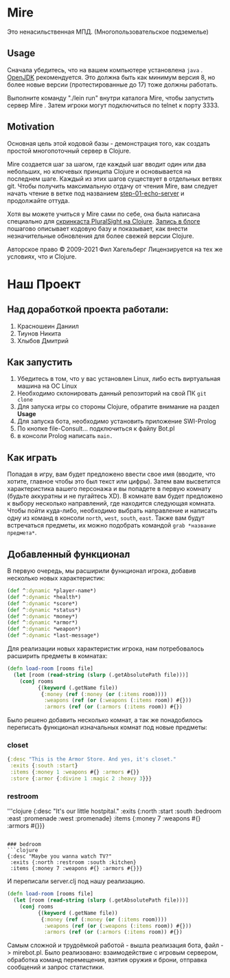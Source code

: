 # Mire

Это ненасильственная МПД. (Многопользовательское подземелье)

## Usage

Сначала убедитесь, что на вашем компьютере установлена `java`
. [OpenJDK](https://adoptopenjdk.net ) рекомендуется. Это должна
быть как минимум версия 8, но более новые версии (протестированные до 17) тоже должны работать.

Выполните команду "./lein run" внутри каталога Mire, чтобы запустить сервер Mire
. Затем игроки могут подключиться по telnet к порту 3333.

## Motivation

Основная цель этой кодовой базы - демонстрация того, как
создать простой многопоточный сервер в Clojure.

Mire создается шаг за шагом, где каждый шаг вводит один или два
небольших, но ключевых принципа Clojure и основывается на последнем шаге.
Каждый из этих шагов существует в отдельных ветвях git. Чтобы получить максимальную отдачу от
чтения Mire, вам следует начать чтение в ветке под названием
[step-01-echo-server](http://github.com/technomancy/mire/tree/01-echo-server )
и продолжайте оттуда.

Хотя вы можете учиться у Mire сами по себе, она была написана
специально для [скринкаста PluralSight на
Clojure](https://www.pluralsight.com/courses/functional-programming-clojure ).
[Запись в блоге](https://technomancy.us/136 ) пошагово описывает кодовую
базу и показывает, как внести незначительные обновления для более свежей версии Clojure.

Авторское право © 2009-2021 Фил Хагельберг
Лицензируется на тех же условиях, что и Clojure.

# Наш Проект

## Над доработкой проекта работали:

1. Красношеин Даниил
2. Тиунов Никита
3. Хлыбов Дмитрий

## Как запустить

1. Убедитесь в том, что у вас установлен Linux, либо есть виртуальная машина на ОС Linux
2. Необходимо склонировать данный репозиторий на свой ПК `git clone`
3. Для запуска игры со стороны Clojure, обратите внимание на раздел **Usage**
4. Для запуска бота, необходимо установить приложение SWI-Prolog
5. По кнопке file-Consult... подключиться к файлу Bot.pl
6. в консоли Prolog написать `main.`

## Как играть 

Попадая в игру, вам будет предложено ввести свое имя (вводите, что хотите, главное чтобы это был текст или цифры). Затем вам высветится характеристика вашего персонажа и вы попадете в первую комнату (будьте аккуратны и не пугайтесь XD). В комнате вам будет предложено к выбору несколько направлений, где находится следующая комната. Чтобы пойти куда-либо, необходимо выбрать направление и написать одну из команд в консоли `north`, `west`, `south`, `east`. Также вам будут встречаться предметы, их можно подобрать командой `grab *название предмета*`.

## Добавленный функционал

В первую очередь, мы расширили функционал игрока, добавив несколько новых характеристик:

```clojure
(def ^:dynamic *player-name*)
(def ^:dynamic *health*)
(def ^:dynamic *score*)
(def ^:dynamic *status*)
(def ^:dynamic *money*)
(def ^:dynamic *armor*)
(def ^:dynamic *weapon*)
(def ^:dynamic *last-message*)
```

Для реализации новых характеристик игрока, нам потребовалось расширить предметы в комнатах:

```clojure
(defn load-room [rooms file]
  (let [room (read-string (slurp (.getAbsolutePath file)))]
    (conj rooms
          {(keyword (.getName file))
           {:money (ref (:money (or (:items room))))
            :weapons (ref (or (:weapons (:items room)) #{}))
            :armors (ref (or (:armors (:items room)) #{})
```

Было решено добавить несколько комнат, а так же понадобилось переписать функционал изначальных комнат под новые предметы:

### closet
```clojure
{:desc "This is the Armor Store. And yes, it's closet."
 :exits {:south :start}
 :items {:money 1 :weapons #{} :armors #{}}
 :store {:armor {:divine 1 :magic 2 :heavy 3}}}
```

### restroom
'''clojure
{:desc "It's our little hostpital."
 :exits {:north :start :south :bedroom :east :promenade :west :promenade}
 :items {:money 7 :weapons #{} :armors #{}}}
```

### bedroom
```clojure
{:desc "Maybe you wanna watch TV?"
 :exits {:north :restroom :south :kitchen}
 :items {:money 7 :weapons #{} :armors #{}}}
```

И переписали server.clj под нашу реализацию.

```clojure
(defn load-room [rooms file]
  (let [room (read-string (slurp (.getAbsolutePath file)))]
    (conj rooms
          {(keyword (.getName file))
           {:money (ref (:money (or (:items room))))
            :weapons (ref (or (:weapons (:items room)) #{}))
            :armors (ref (or (:armors (:items room)) #{})
```

Самым сложной и трудоёмкой работой - вышла реализация бота, файл -> mirebot.pl. Было реализовано: взаимодействие с игровым сервером, обработка команд перемещения, взятия оружия и брони, отправка сообщений и запрос статистики.
